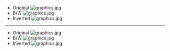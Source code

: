 * Original
![graphics.jpg](https://bitbucket.org/imhicihu/branding/issues/attachments/3/imhicihu/branding/1631326500.85/3/logotipo.jpg)
* B/W
![graphics.jpg](https://bitbucket.org/imhicihu/branding/issues/attachments/3/imhicihu/branding/1631325625.04/3/logo_black.jpg)
* Inverted
![graphics.jpg](https://bitbucket.org/imhicihu/branding/issues/attachments/3/imhicihu/branding/1631325625.29/3/logo_inverse.jpg)
-------------------------------
* Original
![graphics.jpg](https://bitbucket.org/imhicihu/branding/issues/attachments/3/imhicihu/branding/1631325430.52/3/logotipo.jpg)
* B/W
![graphics.jpg](https://bitbucket.org/imhicihu/branding/issues/attachments/3/imhicihu/branding/1631325328.59/3/black.jpg)
* Inverted
![graphics.jpg](https://bitbucket.org/imhicihu/branding/issues/attachments/3/imhicihu/branding/1631325328.73/3/inverse.jpg)

